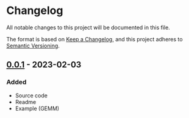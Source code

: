 # Changelog

All notable changes to this project will be documented in this file.

The format is based on [Keep a Changelog](https://keepachangelog.com/en/1.0.0/),
and this project adheres to [Semantic Versioning](https://semver.org/spec/v2.0.0.html).

## [0.0.1] - 2023-02-03

### Added

- Source code
- Readme
- Example (GEMM)

[0.0.1]: https://github.com/KTH-ScaLab/mem-emu/releases/tag/v0.0.1
